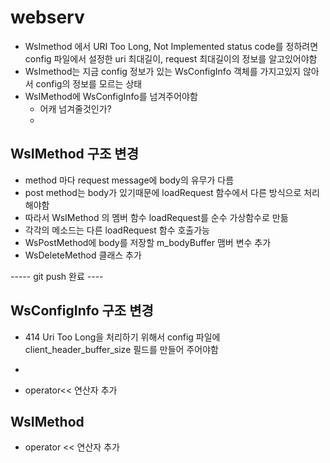 # webserv
- WsImethod 에서 URI Too Long, Not Implemented status code를 정하려면 config 파일에서 설정한 uri 최대길이, request 최대길이의 정보를 알고있어야함
- WsImethod는 지금 config 정보가 있는 WsConfigInfo 객체를 가지고있지 않아서 config의 정보를 모르는 상태
- WsIMethod에 WsConfigInfo를 넘겨주어야함
	- 어캐 넘겨줄것인가?
	- 

## WsIMethod 구조 변경
- method 마다 request message에 body의 유무가 다름
- post method는 body가 있기때문에 loadRequest 함수에서 다른 방식으로 처리 해야함
- 따라서 WsIMethod 의 멤버 함수 loadRequest를 순수 가상함수로 만듦
- 각각의 메소드는 다른 loadRequest 함수 호출가능
- WsPostMethod에 body를 저장할 m_bodyBuffer 맴버 변수 추가
- WsDeleteMethod 클래스 추가

----- git push 완료 ----

## WsConfigInfo 구조 변경
- 414 Uri Too Long을 처리하기 위해서 config 파일에 client_header_buffer_size 필드를 만들어 주어야함
- 

- operator<< 연산자 추가

## WsIMethod
- operator << 연산자 추가


